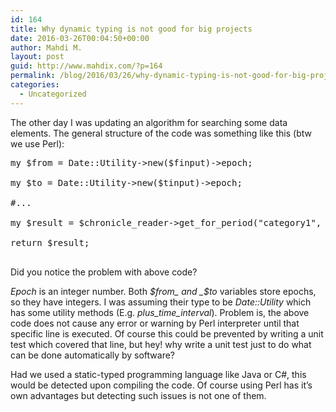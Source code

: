 ```yaml
---
id: 164
title: Why dynamic typing is not good for big projects
date: 2016-03-26T00:04:50+00:00
author: Mahdi M.
layout: post
guid: http://www.mahdix.com/?p=164
permalink: /blog/2016/03/26/why-dynamic-typing-is-not-good-for-big-projects/
categories:
  - Uncategorized
---
```

The other day I was updating an algorithm for searching some data elements. The general structure of the code was something like this (btw we use Perl):

<pre class="brush: perl; title: ; notranslate" title="">my $from = Date::Utility-&gt;new($finput)-&gt;epoch;

my $to = Date::Utility-&gt;new($tinput)-&gt;epoch;

#...

my $result = $chronicle_reader-&gt;get_for_period("category1", "title1", $from-&gt;minus_time_interval("1d"), $to-&gt;plus_time_interval("1d"));

return $result;

</pre>

Did you notice the problem with above code?

_Epoch_ is an integer number. Both _$from_ and _$to_ variables store epochs, so they have integers. I was assuming their type to be _Date::Utility_ which has some utility methods (E.g. _plus\_time\_interval_). Problem is, the above code does not cause any error or warning by Perl interpreter until that specific line is executed. Of course this could be prevented by writing a unit test which covered that line, but hey! why write a unit test just to do what can be done automatically by software?

Had we used a static-typed programming language like Java or C#, this would be detected upon compiling the code. Of course using Perl has it&#8217;s own advantages but detecting such issues is not one of them.